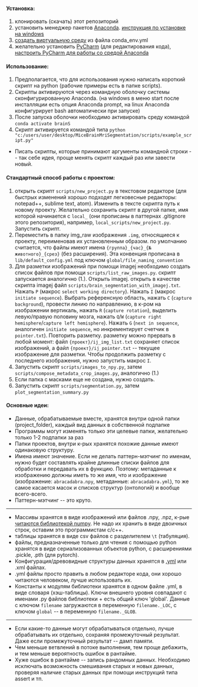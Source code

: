 #### Установка:
1. клонировать (скачать) этот репозиторий
2. установить менеджер пакетов [Anaconda]. [инструкция по установке на windows]
3. [создать виртуальную среду] из файла conda_env.yml
4. желательно установить [PyCharm] (для редактирования кода), [настроить PyCharm для работы со средой Anaconda]

[Anaconda]: https://www.anaconda.com/products/individual
[инструкция по установке на windows]: https://docs.anaconda.com/anaconda/install/windows/
[создать виртуальную среду]: https://docs.conda.io/projects/conda/en/latest/user-guide/tasks/manage-environments.html#creating-an-environment-from-an-environment-yml-file
[PyCharm]: https://www.jetbrains.com/pycharm/download/
[настроить PyCharm для работы со средой Anaconda]: https://www.jetbrains.com/help/pycharm/conda-support-creating-conda-virtual-environment.html

#### Использование:
1. Предполагается, что для использования нужно написать короткий скрипт на python (рабочие примеры есть в папке scripts).
2. Скрипты активируются через командную оболочку системы сконфигурированную Anaconda.
(на windows в меню start после инсталляции есть опция Anaconda prompt, 
на linux Anaconda конфигурирует bash автоматически при запуске)
3. После запуска оболочки необходимо активировать среду командой `conda activate brainS`
4. Скрипт активируется командой типа `python "c:/users/user/desktop/MiceBrainMriSegmentation/scripts/example_script.py"`
* Писать скрипты, которые принимают аргументы командной строки -- так себе идея, проще менять скрипт каждый раз
или завести новый.

#### Стандартный способ работы с проектом:
1. открыть скрипт `scripts/new_project.py` в текстовом редакторе (для быстрых изменений хорошо подходят
легковесные редакторы: notepad++, sublime text, atom). Изменить в тексте скрипта путь к новому проекту.
Желательно сохранить скрипт в другой папке, имя которой начинается с `local_` 
(они прописаны в паттернах .gitignore этого репозитория), например, `local_scripts/new_project.py`. Запустить скрипт.
2. Переместить в папку img_raw изображения `.img`, относящиеся к проекту, переименовав их установленным образом.
по умолчанию считается, что файлы имеют имена `{группа}_{час}_{№ животного}_{срез}` (без расширения).
Эта конвенция прописана в `lib/default_config.yml` под ключом `global/file_naming_convention`
3. Для разметки изображений при помощи imagej необходимо создать список файлов при помощи `scripts/list_raw_images.py`.
скрипт запускается аналогично (1.).
Открыть imagej. открыть в качестве скрипта imagej файл `scripts/brain_segmentation_with_imagej.txt`.
Нажать `P` (макрос `select working directory`). Нажать `I` (макрос `initiate sequence`).
Выбрать референсную область, нажать `C` (`capture background`), провести линию по направлению,
в к-ром на изображении вертикаль, нажать `R` (`capture rotation`),
выделить левую/правую половину мозга, нажать `Q`/`W` (`capture right hemisphere`/`capture left hemisphere`).
Нажать `G` (`next in sequence`, аналогичен `initiate sequence`, но инкрементирует счетчик в `pointer.txt`).
Повторить разметку. разметку можно прервать в любой момент: файл `{проект}/ij_img_list.txt` сохраняет список
изображений, а файл `{проект}/ij_pointer.txt` -- текущее изображение для разметки.
Чтобы продолжить разметку с последнего изображения, нужно запустить макрос `I`.
4. Запустить cкрипт `scripts/images_to_npy.py`, затем `scripts/compose_metadata_crop_images.py`, аналогично (1.)
5. Если папка с масками еще не создана, нужно создать.
6. Запустить скрипт `scripts/segmentation.py`, затем `plot_segmentation_summary.py`

#### Основные идеи:
* Данные, обрабатываемые вместе, хранятся внутри одной папки (project_folder),
каждый вид данных в собственной подпапке
* Программы могут изменять только эти целевые папки, желательно только 1-2 подпапки за раз
* Папки проектов, внутри к-рых хранятся похожие данные имеют одинаковую структуру.
* Имена имеют значение. Если не делать паттерн-мэтчинг по именам, нужно будет составлять
крайне длинные списки файлов для обработки и передавать их в функцию.
Поэтому: метаданные к изображению должны иметь то же имя, что и изображение
(изображение: `abracadabra.npy`, метаданные: `abracadabra.yml`),
то же самое касается масок и списков структур (онтологий) и вообще всего-всего.
* Паттерн-мэтчинг -- это круто.
---
* Массивы хранятся в виде изображений или файлов .npy, .npz, к-рые [читаются библиотекой numpy].
Не надо их хранить в виде двоичных строк, оставим это программистам с/с++.
* таблицы хранятся в виде csv файлов c разделителем `\t` (табуляция).
* файлы, предназначенные только для чтения с помощью python хранятся в виде
сериализованных объектов python, с расширениями .pickle, .pth (для pytorch).
* Конфигурация/древовидные структуры данных хранятся в [.yml] или .xml файлах.
* .yml файлы просто править в любом редакторе кода, они хорошо читаются человеком, лучше использовать их.
* Константы к модулям библиотеки хранятся в одном файле .yml, в виде словаря (хэш-таблицы).
Ключи внешнего уровня совпадают с именами .py файлов библиотеки + есть общий ключ 'global'.
Данные с ключом `filename` загружаются в переменную `filename._LOC`, с ключом `global` --
в переменную `filename._GLOB`.

[читаются библиотекой numpy]: https://numpy.org/devdocs/reference/generated/numpy.lib.format.html
[.yml]: https://en.wikipedia.org/wiki/YAML

---
* Если какие-то данные могут обрабатываться отдельно, лучше обрабатывать их отдельно,
сохраняя промежуточный результат. Даже если промежуточный результат -- дамп памяти.
* Чем меньше ветвлений в потоке выполнения, тем проще дебажить, и тем меньше вероятность ошибок в рантайме.
* Хуже ошибок в рантайме -- запись рандомных данных. Необходимо исключать возможность смешивания старых и новых данных,
проверяя наличие старых данных при помощи инструкций типа assert и тп.

